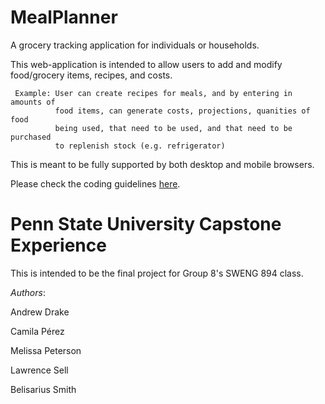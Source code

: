# MealPlanner
A grocery tracking application for individuals or households.

This web-application is intended to allow users to add and modify food/grocery
items, recipes, and costs.

     Example: User can create recipes for meals, and by entering in amounts of
              food items, can generate costs, projections, quanities of food
              being used, that need to be used, and that need to be purchased
              to replenish stock (e.g. refrigerator)
              
This is meant to be fully supported by both desktop and mobile browsers.

Please check the coding guidelines [here](CONTRIBUTING.md).

# Penn State University Capstone Experience

This is intended to be the final project for Group 8's SWENG 894 class.

_Authors_:

Andrew Drake

Camila Pérez

Melissa Peterson

Lawrence Sell

Belisarius Smith
